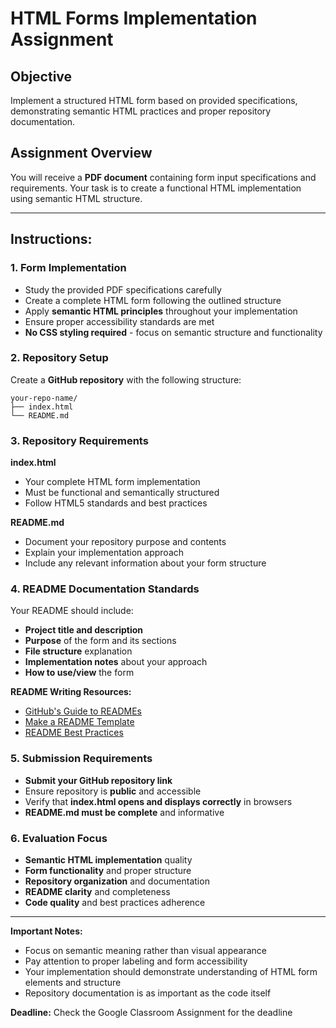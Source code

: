 # **HTML Forms Implementation Assignment**

## **Objective**
Implement a structured HTML form based on provided specifications, demonstrating semantic HTML practices and proper repository documentation.

## **Assignment Overview**
You will receive a **PDF document** containing form input specifications and requirements. Your task is to create a functional HTML implementation using semantic HTML structure.

---

## **Instructions:**

### **1. Form Implementation**
- Study the provided PDF specifications carefully
- Create a complete HTML form following the outlined structure
- Apply **semantic HTML principles** throughout your implementation
- Ensure proper accessibility standards are met
- **No CSS styling required** - focus on semantic structure and functionality

### **2. Repository Setup**
Create a **GitHub repository** with the following structure:
```
your-repo-name/
├── index.html
└── README.md
```

### **3. Repository Requirements**

**index.html**
- Your complete HTML form implementation
- Must be functional and semantically structured
- Follow HTML5 standards and best practices

**README.md**
- Document your repository purpose and contents
- Explain your implementation approach
- Include any relevant information about your form structure

### **4. README Documentation Standards**
Your README should include:
- **Project title and description**
- **Purpose** of the form and its sections
- **File structure** explanation
- **Implementation notes** about your approach
- **How to use/view** the form

**README Writing Resources:**
- [GitHub's Guide to READMEs](https://docs.github.com/en/repositories/managing-your-repositorys-settings-and-features/customizing-your-repository/about-readmes)
- [Make a README Template](https://www.makeareadme.com/)
- [README Best Practices](https://github.com/othneildrew/Best-README-Template)

### **5. Submission Requirements**
- **Submit your GitHub repository link**
- Ensure repository is **public** and accessible
- Verify that **index.html opens and displays correctly** in browsers
- **README.md must be complete** and informative

### **6. Evaluation Focus**
- **Semantic HTML implementation** quality
- **Form functionality** and proper structure
- **Repository organization** and documentation
- **README clarity** and completeness
- **Code quality** and best practices adherence

---

**Important Notes:**
- Focus on semantic meaning rather than visual appearance
- Pay attention to proper labeling and form accessibility
- Your implementation should demonstrate understanding of HTML form elements and structure
- Repository documentation is as important as the code itself

**Deadline:** Check the Google Classroom Assignment for the deadline
